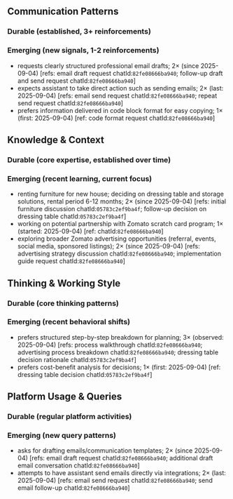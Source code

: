 ## Communication Patterns
### Durable (established, 3+ reinforcements)

### Emerging (new signals, 1-2 reinforcements)
- requests clearly structured professional email drafts; 2× (since 2025-09-04) [refs: email draft request chatId:`82fe08666ba940`; follow-up draft and send request chatId:`82fe08666ba940`]
- expects assistant to take direct action such as sending emails; 2× (last: 2025-09-04) [refs: email send request chatId:`82fe08666ba940`; repeat send request chatId:`82fe08666ba940`]
- prefers information delivered in code block format for easy copying; 1× (first: 2025-09-04) [ref: code format request chatId:`82fe08666ba940`]

## Knowledge & Context
### Durable (core expertise, established over time)

### Emerging (recent learning, current focus)  
- renting furniture for new house; deciding on dressing table and storage solutions, rental period 6-12 months; 2× (since 2025-09-04) [refs: initial furniture discussion chatId:`05783c2ef9ba4f`; follow-up decision on dressing table chatId:`05783c2ef9ba4f`]
- working on potential partnership with Zomato scratch card program; 1× (started: 2025-09-04) [ref: chatId:`82fe08666ba940`]
- exploring broader Zomato advertising opportunities (referral, events, social media, sponsored listings); 2× (since 2025-09-04) [refs: advertising strategy discussion chatId:`82fe08666ba940`; implementation guide request chatId:`82fe08666ba940`]

## Thinking & Working Style
### Durable (core thinking patterns)

### Emerging (recent behavioral shifts)
- prefers structured step-by-step breakdown for planning; 3× (observed: 2025-09-04) [refs: process walkthrough chatId:`82fe08666ba940`; advertising process breakdown chatId:`82fe08666ba940`; dressing table decision rationale chatId:`05783c2ef9ba4f`]
- prefers cost-benefit analysis for decisions; 1× (first: 2025-09-04) [ref: dressing table decision chatId:`05783c2ef9ba4f`]

## Platform Usage & Queries
### Durable (regular platform activities)

### Emerging (new query patterns)
- asks for drafting emails/communication templates; 2× (since 2025-09-04) [refs: email draft request chatId:`82fe08666ba940`; additional draft email conversation chatId:`82fe08666ba940`]
- attempts to have assistant send emails directly via integrations; 2× (last: 2025-09-04) [refs: email send request chatId:`82fe08666ba940`; send email follow-up chatId:`82fe08666ba940`]
